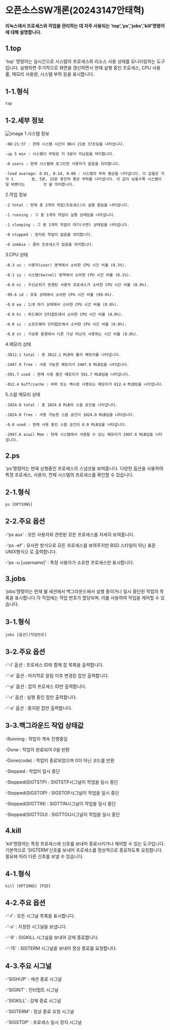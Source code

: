 # 오픈소스SW개론(20243147안태혁)

#### 리눅스에서 프로세스와 작업을 관리하는 데 자주 사용되는 'top','ps','jobs','kill'명령어에 대해 설명합니다.

1.top
---
'top' 명령어는 실시간으로 시스템의 프로세스와 리소스 사용 상태를 모니터링하는 도구입니다. 실행하면 주기적으로 화면을 갱신하면서 현재 실행 중인 프로세스, CPU 사용률, 메모리 사용량, 시스템 부하 등을 표시합니다.
  
1-1.형식
---
```github
top
```

1-2.세부 정보
---
![image](https://github.com/dksxogur/2024-1/assets/170289986/8fc7eeb4-7ae4-43f6-9598-53211af6849c)
  1.시스템 정보
  
    -08:21:37 : 현재 시스템 시간이 08시 21분 37초임을 나타냅니다.
    
    -up 5 min : 시스템이 부팅된 지 5분이 지났음을 의미합니다.
    
    -0 users : 현재 시스템에 로그인한 사용자가 없음을 의미합니다.
    
    -load average: 0.01, 0.14, 0.08 : 시스템의 부하 평균을 나타냅니다. 이 값들은 각각 1        분, 5분, 15분 동안의 평균 부하를 나타냅니다. 이 값이 낮을수록 시스템이 덜 바쁘다는        것 을 의미합니다.

     
  2.작업 정보
  
    -2 total : 현재 총 2개의 작업(프로세스)이 실행 중임을 나타냅니다.
    
    -1 running : 그 중 1개의 작업이 실행 상태임을 나타냅니다.
    
    -1 sleeping : 그 중 1개의 작업이 대기(수면) 상태임을 나타냅니다.
    
    -0 stopped : 정지된 작업이 없음을 의미합니다.
    
    -0 zombie : 좀비 프로세스가 없음을 의미합니다.

    
  3.CPU 상태
  
    -0.3 us : 사용자(user) 영역에서 소비한 CPU 시간 비율 (0.3%).
    
    -0.1 sy : 시스템(kernel) 영역에서 소비한 CPU 시간 비율 (0.1%).
    
    -0.0 ni : 우선순위가 변경된 사용자 프로세스가 소비한 CPU 시간 비율 (0.0%).
    
    -99.6 id : 유휴 상태에서 소비한 CPU 시간 비율 (99.6%).
    
    -0.0 wa : I/O 대기 상태에서 소비한 CPU 시간 비율 (0.0%).
    
    -0.0 hi : 하드웨어 인터럽트에서 소비한 CPU 시간 비율 (0.0%).
    
    -0.0 si : 소프트웨어 인터럽트에서 소비한 CPU 시간 비율 (0.0%).
    
    -0.0 st : 가상화 환경에서 다른 가상 머신이 사용하는 시간 비율 (0.0%).

    
  4.메모리 상태
  
    -3812.1 total : 총 3812.1 MiB의 물리 메모리를 나타냅니다.
    
    -2407.9 free : 사용 가능한 메모리가 2407.9 MiB임을 나타냅니다.
    
    -591.7 used : 현재 사용 중인 메모리가 591.7 MiB임을 나타냅니다.
    
    -812.4 buff/cache : 버퍼 또는 캐시로 사용되는 메모리가 812.4 MiB임을 나타냅니다.

    
  5.스왑 메모리 상태
  
    -1024.0 total : 총 1024.0 MiB의 스왑 공간을 나타냅니다.
    
    -1024.0 free : 사용 가능한 스왑 공간이 1024.0 MiB임을 나타냅니다.
    
    -0.0 used : 현재 사용 중인 스왑 공간이 0.0 MiB임을 나타냅니다.
    
    -2997.6 avail Mem : 현재 시스템에서 사용할 수 있는 메모리가 2997.6 MiB임을 나타냅니다.


2.ps
---
'ps'명령어는 현재 싱행중인 프로세스의 스냅샷을 보여줍니다. 다양한 옵션을 사용하여 특정 프로세스, 사용자, 전체 시스템의 프로세스를 확인할 수 있습니다.

2-1.형식
---
```github
ps [OPTIONS]
```

2-2.주요 옵션
---
-'ps aux' : 모든 사용자와 관련된 모든 프로세스를 자세히 보여줍니다.

-'ps -ef' : 유사한 방식으로 모든 프로세스를 보여주지만 BSD 스타일이 아닌 표준 UNIX형식으              로 출력합니다.

-'ps -u [username]' : 특정 사용자가 소유한 프로세스만 표시합니다.



3.jobs
---
‘jobs’명령어는 현재 쉘 세션에서 백그라운드에서 실행 중이거나 일시 중단된 작업의 목록을 표시합니다.각 작업에는 작업 번호가 할당되며, 이를 사용하여 작업을 제어할 수 있습니다.

3-1.형식
---
```github
jobs [옵션][작업번호]
```

3-2.주요 옵션
---
  -'-l' 옵션 : 프로세스 ID와 함께 잡 목록을 출력합니다.
  
  -'-n' 옵션 : 마지막로 알림 이후 변경된 잡만 출력합니다.
  
  -'-p' 옵션 : 잡의 프로세스 ID만 출력합니다.
  
  -'-r' 옵션 : 실행 중인 잡만 출력합니다.
  
  -'-s' 옵션 : 중지된 잡만 출력합니다.

3-3.백그라운드 작업 상태값
---
  -Running : 작업이 계속 진행중임
  
  -Done : 작업이 완료되어 0을 반환

  -Done(code) : 작업이 종료되었으며 0이 아닌 코드를 반환

  -Stopped : 작업이 일시 중단
  
  -Stopped(SIGTSTP) : SIGTSTP시그널이 작업을 일시 중단
  
  -Stopped(SIGSTOP) : SIGSTOP시그널이 작업을 일시 중단
  
  -Stopped(SIGTTIN) : SIGTTIN시그널이 작업을 일시 중단
  
  -Stopped(SIGTTOU) : SIGTTOU시그널이 작업을 일시 중단


4.kill
---
‘kill’명령어는 특정 프로세스에 신호를 보내어 종료시키거나 제어할 수 있는 도구입니다. 기본적으로 ‘SIGTERM’신호를 보내어 프로세스를 정상적으로 종료하도록 요청합니다. 필요에 따라 다른 신호를 보낼 수 있습니다.

4-1.형식
---
```github
kill [OPTIONS] [PID]
```

4-2.주요 옵션
---
  -'-l' :	모든 시그널 목록을 표시합니다.
  
  -'-s' :	지정한 시그널을 보냅니다.
  
  -'-9' :	SIGKILL 시그널을 보내어 강제 종료합니다.
  
  -'-15' :	SIGTERM 시그널을 보내어 정상 종료를 요청합니다.

4-3.주요 시그널
---
  -'SIGHUP' :	세션 종료 시그널
  
  -'SIGINT' :	인터럽트 시그널
  
  -'SIGKILL' :	강제 종료 시그널
  
  -'SIGTERM' :	정상 종료 요청 시그널
  
  -'SIGSTOP' :	프로세스 일시 정지 시그널
